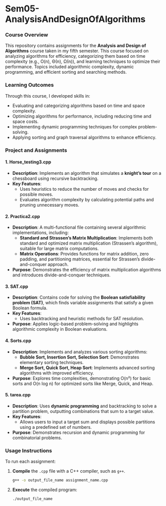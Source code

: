 # Sem05-AnalysisAndDesignOfAlgorithms

### Course Overview
This repository contains assignments for the **Analysis and Design of Algorithms** course taken in my fifth semester. This course focused on analyzing algorithms for efficiency, categorizing them based on time complexity (e.g., O(n), Θ(n), Ω(n)), and learning techniques to optimize their performance. Topics included algorithmic complexity, dynamic programming, and efficient sorting and searching methods.

### Learning Outcomes
Through this course, I developed skills in:
- Evaluating and categorizing algorithms based on time and space complexity.
- Optimizing algorithms for performance, including reducing time and space costs.
- Implementing dynamic programming techniques for complex problem-solving.
- Applying sorting and graph traversal algorithms to enhance efficiency.

### Project and Assignments

#### 1. **Horse_testing3.cpp**
   - **Description**: Implements an algorithm that simulates a **knight’s tour** on a chessboard using recursive backtracking.
   - **Key Features**:
     - Uses heuristics to reduce the number of moves and checks for possible moves.
     - Evaluates algorithm complexity by calculating potential paths and pruning unnecessary moves.

#### 2. **Practica2.cpp**
   - **Description**: A multi-functional file containing several algorithmic implementations, including:
     - **Standard and Strassen’s Matrix Multiplication**: Implements both standard and optimized matrix multiplication (Strassen’s algorithm), suitable for large matrix computations.
     - **Matrix Operations**: Provides functions for matrix addition, zero padding, and partitioning matrices, essential for Strassen’s divide-and-conquer approach.
   - **Purpose**: Demonstrates the efficiency of matrix multiplication algorithms and introduces divide-and-conquer techniques.

#### 3. **SAT.cpp**
   - **Description**: Contains code for solving the **Boolean satisfiability problem (SAT)**, which finds variable assignments that satisfy a given Boolean formula.
   - **Key Features**:
     - Uses backtracking and heuristic methods for SAT resolution.
   - **Purpose**: Applies logic-based problem-solving and highlights algorithmic complexity in Boolean evaluations.

#### 4. **Sorts.cpp**
   - **Description**: Implements and analyzes various sorting algorithms:
     - **Bubble Sort, Insertion Sort, Selection Sort**: Demonstrates elementary sorting techniques.
     - **Merge Sort, Quick Sort, Heap Sort**: Implements advanced sorting algorithms with improved efficiency.
   - **Purpose**: Explores time complexities, demonstrating O(n²) for basic sorts and O(n log n) for optimized sorts like Merge, Quick, and Heap.

#### 5. **tarea.cpp**
   - **Description**: Uses **dynamic programming** and backtracking to solve a partition problem, outputting combinations that sum to a target value.
   - **Key Features**:
     - Allows users to input a target sum and displays possible partitions using a predefined set of numbers.
   - **Purpose**: Demonstrates recursion and dynamic programming for combinatorial problems.

### Usage Instructions
To run each assignment:
1. **Compile** the `.cpp` file with a C++ compiler, such as `g++`.
   ```bash
   g++ -o output_file_name assignment_name.cpp
   ```
2. **Execute** the compiled program:
   ```bash
   ./output_file_name
   ```
